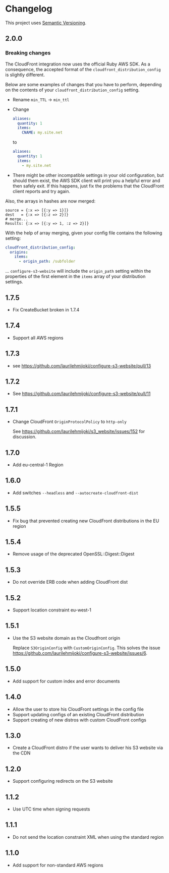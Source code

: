 # Changelog

This project uses [Semantic Versioning](http://semver.org).

## 2.0.0

### Breaking changes

The CloudFront integration now uses the official Ruby AWS
SDK. As a consequence, the accepted format of the
`cloudfront_distribution_config` is slightly different.

Below are some examples of changes that you have to perform, depending on the
contents of your `cloudfront_distribution_config` setting.

* Rename `min_TTL` -> `min_ttl`
* Change

    ```yaml
    aliases:
      quantity: 1
      items:
        CNAME: my.site.net
    ```

    to

    ```yaml
    aliases:
      quantity: 1
      items:
        - my.site.net
    ```

* There might be other incompatible settings in your old configuration, but
  should them exist, the AWS SDK client will print you a helpful error and then
  safely exit. If this happens, just fix the problems that the CloudFront client
  reports and try again.

Also, the arrays in hashes are now merged:

```
source = {:x => [{:y => 1}]}
dest   = {:x => [{:z => 2}]}
# merge...
Results: {:x => [{:y => 1, :z => 2}]}
```

With the help of array merging, given your config file contains the following
setting:

```yaml
cloudfront_distribution_config:
  origins:
    items:
      - origin_path: /subfolder
```

... `configure-s3-website` will include the `origin_path` setting within the
properties of the first element in the `items` array of your distribution
settings.

## 1.7.5

* Fix CreateBucket broken in 1.7.4

## 1.7.4

* Support all AWS regions

## 1.7.3

* see <https://github.com/laurilehmijoki/configure-s3-website/pull/13>

## 1.7.2

* See <https://github.com/laurilehmijoki/configure-s3-website/pull/11>

## 1.7.1

* Change CloudFront `OriginProtocolPolicy` to `http-only`

  See <https://github.com/laurilehmijoki/s3_website/issues/152> for discussion.

## 1.7.0

* Add eu-central-1 Region

## 1.6.0

* Add switches `--headless` and `--autocreate-cloudfront-dist`

## 1.5.5

* Fix bug that prevented creating new CloudFront distributions in the EU region

## 1.5.4

* Remove usage of the deprecated OpenSSL::Digest::Digest

## 1.5.3

* Do not override ERB code when adding CloudFront dist

## 1.5.2

* Support location constraint eu-west-1

## 1.5.1

* Use the S3 website domain as the Cloudfront origin

  Replace `S3OriginConfig` with `CustomOriginConfig`. This solves the issue
  https://github.com/laurilehmijoki/configure-s3-website/issues/6.

## 1.5.0

* Add support for custom index and error documents

## 1.4.0

* Allow the user to store his CloudFront settings in the config file
 * Support updating configs of an existing CloudFront distribution
 * Support creating of new distros with custom CloudFront configs

## 1.3.0

* Create a CloudFront distro if the user wants to deliver his S3 website via the
  CDN

## 1.2.0

* Support configuring redirects on the S3 website

## 1.1.2

* Use UTC time when signing requests

## 1.1.1

* Do not send the location constraint XML when using the standard region

## 1.1.0

* Add support for non-standard AWS regions
